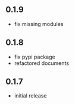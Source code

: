 ## 0.1.9
- fix missing modules

## 0.1.8
- fix pypi package
- refactored documents

## 0.1.7
- initial release